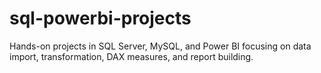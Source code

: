 # sql-powerbi-projects
 Hands-on projects in SQL Server, MySQL, and Power BI focusing on data import, transformation, DAX measures, and report building.
